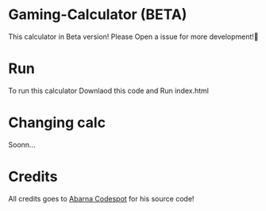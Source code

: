 # Gaming-Calculator (BETA)
This calculator in Beta version! Please Open a issue for more development!🙂️

# Run
To run this calculator Downlaod this code and Run index.html

# Changing calc
Soonn...

# Credits
All credits goes to [Abarna Codespot](https://github.com/abarna-codespot) for his source code! 
